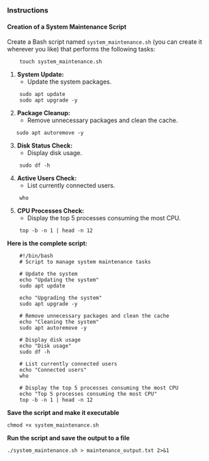 
### Instructions
#### Creation of a System Maintenance Script 

Create a Bash script named `system_maintenance.sh` (you can create it wherever you like) that performs the following tasks:
```console
    touch system_maintenance.sh
```
1. **System Update:**
    - Update the system packages.
```console
    sudo apt update
    sudo apt upgrade -y
```
2. **Package Cleanup:**
    - Remove unnecessary packages and clean the cache.
 ```console
    sudo apt autoremove -y
```
3. **Disk Status Check:**
    - Display disk usage.
```console
    sudo df -h
```
4. **Active Users Check:**
    - List currently connected users.
```console
    who
```

5. **CPU Processes Check:**
    - Display the top 5 processes consuming the most CPU.
```console
    top -b -n 1 | head -n 12
```

**Here is the complete script:**
```console
    #!/bin/bash
    # Script to manage system maintenance tasks

    # Update the system
    echo "Updating the system"
    sudo apt update

    echo "Upgrading the system"
    sudo apt upgrade -y 

    # Remove unnecessary packages and clean the cache
    echo "Cleaning the system"
    sudo apt autoremove -y

    # Display disk usage
    echo "Disk usage"
    sudo df -h

    # List currently connected users
    echo "Connected users"
    who 

    # Display the top 5 processes consuming the most CPU
    echo "Top 5 processes consuming the most CPU"
    top -b -n 1 | head -n 12
```


**Save the script and make it executable**
```console 
chmod +x system_maintenance.sh
```

**Run the script and save the output to a file**
```console
./system_maintenance.sh > maintenance_output.txt 2>&1
```

